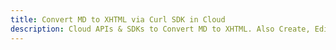 ---title: Convert MD to XHTML via Curl SDK in Clouddescription: Cloud APIs & SDKs to Convert MD to XHTML. Also Create, Edit & Render Microsoft Word & OpenOffice documents in the Cloud.---